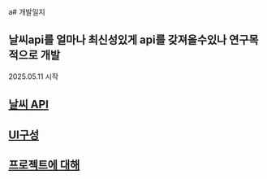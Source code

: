 a# 개발일지
## 날씨api를 얼마나 최신성있게 api를 갖져올수있나 연구목적으로 개발
2025.05.11 시작 

## [날씨 API](https://www.data.go.kr/iim/api/selectAPIAcountView.do)

## [UI구성](https://www.figma.com/design/ttHZrIvWEsbmKpuHlHbROI/Weather?node-id=0-1&p=f&t=TTO0ecAmRvGPhfOm-0)

## [프로젝트에 대해](https://www.notion.so/1f74f7ca3dd980519c2dee035e1325bd?v=1f74f7ca3dd980cdb28c000ce17f0a75&pvs=4)
